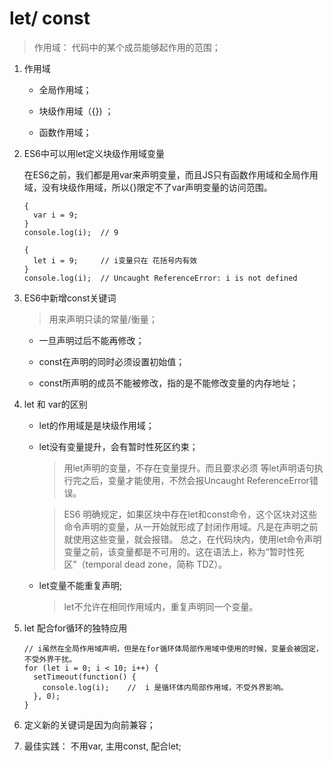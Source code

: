 # let/ const
> 作用域： 代码中的某个成员能够起作用的范围；

1. 作用域

     * 全局作用域；

     * 块级作用域（{}) ；

     * 函数作用域；

2. ES6中可以用let定义块级作用域变量

    在ES6之前，我们都是用var来声明变量，而且JS只有函数作用域和全局作用域，没有块级作用域，所以{}限定不了var声明变量的访问范围。

    ```
    { 
      var i = 9;
    } 
    console.log(i);  // 9

    { 
      let i = 9;     // i变量只在 花括号内有效
    } 
    console.log(i);  // Uncaught ReferenceError: i is not defined
    ```
3. ES6中新增const关键词
    > 用来声明只读的常量/衡量；

   * 一旦声明过后不能再修改；

   * const在声明的同时必须设置初始值；

   * const所声明的成员不能被修改，指的是不能修改变量的内存地址；

4. let 和 var的区别

    * let的作用域是是块级作用域；

    * let没有变量提升，会有暂时性死区约束；
      > 用let声明的变量，不存在变量提升。而且要求必须 等let声明语句执行完之后，变量才能使用，不然会报Uncaught ReferenceError错误。

      > ES6 明确规定，如果区块中存在let和const命令，这个区块对这些命令声明的变量，从一开始就形成了封闭作用域。凡是在声明之前就使用这些变量，就会报错。
      总之，在代码块内，使用let命令声明变量之前，该变量都是不可用的。这在语法上，称为“暂时性死区”（temporal dead zone，简称 TDZ）。

    * let变量不能重复声明;

      > let不允许在相同作用域内，重复声明同一个变量。

5. let 配合for循环的独特应用

    ```
    // i虽然在全局作用域声明，但是在for循环体局部作用域中使用的时候，变量会被固定，不受外界干扰。
    for (let i = 0; i < 10; i++) { 
      setTimeout(function() {
        console.log(i);    //  i 是循环体内局部作用域，不受外界影响。
      }, 0);
    }
    ```

6. 定义新的关键词是因为向前兼容；

7. 最佳实践： 不用var, 主用const, 配合let;


